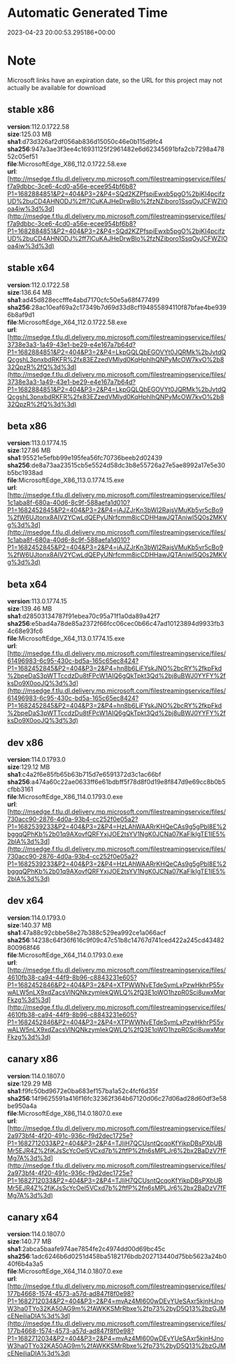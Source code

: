 # Automatic Generated Time
2023-04-23 20:00:53.295186+00:00

# Note
Microsoft links have an expiration date, so the URL for this project may not actually be available for download

## stable x86
**version**:112.0.1722.58  
**size**:125.03 MB  
**sha1**:d73d326af2df056ab836d15050c46e0b115d9fc4  
**sha256**:947a3ae3f3ee4c16931125f2961482e6d62345691bfa2cb7298a47852c05ef51  
**file**:MicrosoftEdge_X86_112.0.1722.58.exe  
**url**:[http://msedge.f.tlu.dl.delivery.mp.microsoft.com/filestreamingservice/files/f7a9dbbc-3ce6-4cd0-a56e-ecee954bf6b8?P1=1682884851&P2=404&P3=2&P4=SQd2KZPfspiEwxb5pgO%2bjKI4pcifzUD%2buCD4AHNODJ%2ff7lCuKAJHeDrwBlo%2fzNZiboro1SsqOyJCFWZIOoa4iw%3d%3d](http://msedge.f.tlu.dl.delivery.mp.microsoft.com/filestreamingservice/files/f7a9dbbc-3ce6-4cd0-a56e-ecee954bf6b8?P1=1682884851&P2=404&P3=2&P4=SQd2KZPfspiEwxb5pgO%2bjKI4pcifzUD%2buCD4AHNODJ%2ff7lCuKAJHeDrwBlo%2fzNZiboro1SsqOyJCFWZIOoa4iw%3d%3d)  

## stable x64
**version**:112.0.1722.58  
**size**:136.64 MB  
**sha1**:ad45d828eccfffe4abd7170cfc50e5a68f477499  
**sha256**:28ac10eaf69a2c17349b7d69d33d8cf194855894110f87bfae4be9396b8af9d1  
**file**:MicrosoftEdge_X64_112.0.1722.58.exe  
**url**:[http://msedge.f.tlu.dl.delivery.mp.microsoft.com/filestreamingservice/files/3738e3a3-1a49-43e1-be29-e4e167a7b64d?P1=1682884851&P2=404&P3=2&P4=LkpGQLQbEGOVYt0JQRMk%2bJvtdQQcgshL3pnxbdRKFR%2fx83EZzedVMIyd0KqHphIhQNPyMcOW7kvO%2b832QpzR%2fQ%3d%3d](http://msedge.f.tlu.dl.delivery.mp.microsoft.com/filestreamingservice/files/3738e3a3-1a49-43e1-be29-e4e167a7b64d?P1=1682884851&P2=404&P3=2&P4=LkpGQLQbEGOVYt0JQRMk%2bJvtdQQcgshL3pnxbdRKFR%2fx83EZzedVMIyd0KqHphIhQNPyMcOW7kvO%2b832QpzR%2fQ%3d%3d)  

## beta x86
**version**:113.0.1774.15  
**size**:127.86 MB  
**sha1**:95521e5efbb99e195fea56fc70736beeb2d02439  
**sha256**:de8a73aa23515cb5e5524d58dc3b8e55726a27e5ae8992a17e5e30b5bc1938ad  
**file**:MicrosoftEdge_X86_113.0.1774.15.exe  
**url**:[http://msedge.f.tlu.dl.delivery.mp.microsoft.com/filestreamingservice/files/1c1aba8f-680a-40d6-8c9f-588aefa1d010?P1=1682452845&P2=404&P3=2&P4=jAJZJrKn3bWI2RajsVMuKb5vr5cBo9%2fW6UJtonx8AIV2YCwLdQEPyUNrfcmm8icCDHHawJQTAniwI5Q0s2MKVg%3d%3d](http://msedge.f.tlu.dl.delivery.mp.microsoft.com/filestreamingservice/files/1c1aba8f-680a-40d6-8c9f-588aefa1d010?P1=1682452845&P2=404&P3=2&P4=jAJZJrKn3bWI2RajsVMuKb5vr5cBo9%2fW6UJtonx8AIV2YCwLdQEPyUNrfcmm8icCDHHawJQTAniwI5Q0s2MKVg%3d%3d)  

## beta x64
**version**:113.0.1774.15  
**size**:139.46 MB  
**sha1**:d28503134787f91ebea70c95a71f1a0da89a42f7  
**sha256**:e5bad4a78de85a2372f66fcc06cec0b66c47ad10123894d9933fb34c68e93fc6  
**file**:MicrosoftEdge_X64_113.0.1774.15.exe  
**url**:[http://msedge.f.tlu.dl.delivery.mp.microsoft.com/filestreamingservice/files/61496983-6c95-430c-bd5a-165c65ec8424?P1=1682452845&P2=404&P3=2&P4=hn8b6LiFYskJNO%2bcRY%2fkpFkd%2bpeDaS3pWTTccdzDu8tFPcW1AIQ6gQkTpkt3Qd%2bj8uBWJ0YYFY%2fksDo9X0ooJQ%3d%3d](http://msedge.f.tlu.dl.delivery.mp.microsoft.com/filestreamingservice/files/61496983-6c95-430c-bd5a-165c65ec8424?P1=1682452845&P2=404&P3=2&P4=hn8b6LiFYskJNO%2bcRY%2fkpFkd%2bpeDaS3pWTTccdzDu8tFPcW1AIQ6gQkTpkt3Qd%2bj8uBWJ0YYFY%2fksDo9X0ooJQ%3d%3d)  

## dev x86
**version**:114.0.1793.0  
**size**:129.12 MB  
**sha1**:c4a2f6e85fb65b63b715d7e6591372d3c1ac66bf  
**sha256**:a474a60c22ae0633ff6e61bdbff5f78d8f0d19e8f847d9e69cc8b0b5cfbb3161  
**file**:MicrosoftEdge_X86_114.0.1793.0.exe  
**url**:[http://msedge.f.tlu.dl.delivery.mp.microsoft.com/filestreamingservice/files/730acc90-2876-4d0a-93b4-cc252f0e05a2?P1=1682539233&P2=404&P3=2&P4=HzLAhWAARrKHQeCAs9g5gPbl8E%2bggqQPhKb%2b01q9AXovfQRFYxjJOE2tsYV1NgK0JCNa07KaFlkIgTE1IE5%2blA%3d%3d](http://msedge.f.tlu.dl.delivery.mp.microsoft.com/filestreamingservice/files/730acc90-2876-4d0a-93b4-cc252f0e05a2?P1=1682539233&P2=404&P3=2&P4=HzLAhWAARrKHQeCAs9g5gPbl8E%2bggqQPhKb%2b01q9AXovfQRFYxjJOE2tsYV1NgK0JCNa07KaFlkIgTE1IE5%2blA%3d%3d)  

## dev x64
**version**:114.0.1793.0  
**size**:140.37 MB  
**sha1**:47a88c92cbbe58e27b388c529ea992ce1a066acf  
**sha256**:14238c64f36f616c9f09c47c51b8c14767d741ced422a245cd43482800968f46  
**file**:MicrosoftEdge_X64_114.0.1793.0.exe  
**url**:[http://msedge.f.tlu.dl.delivery.mp.microsoft.com/filestreamingservice/files/4610fb38-ca94-44f9-8b96-c8843231e605?P1=1682452846&P2=404&P3=2&P4=XTPWWNvETdeSymLxPzwHkhrP55vwALW5nLX9xdZacsVlNQNkzymIekQWLQ%2fQ3E1oWO1hzpR0Sci8uwxMqrFkzg%3d%3d](http://msedge.f.tlu.dl.delivery.mp.microsoft.com/filestreamingservice/files/4610fb38-ca94-44f9-8b96-c8843231e605?P1=1682452846&P2=404&P3=2&P4=XTPWWNvETdeSymLxPzwHkhrP55vwALW5nLX9xdZacsVlNQNkzymIekQWLQ%2fQ3E1oWO1hzpR0Sci8uwxMqrFkzg%3d%3d)  

## canary x86
**version**:114.0.1807.0  
**size**:129.29 MB  
**sha1**:f9fc50bd9672e0ba683ef157ba1a52c4fcf6d35f  
**sha256**:14f9625591a416f16fc32362f364b67120d06c27d06ad28d60df3e58be950a4a  
**file**:MicrosoftEdge_X86_114.0.1807.0.exe  
**url**:[http://msedge.f.tlu.dl.delivery.mp.microsoft.com/filestreamingservice/files/2a973bf4-4f20-491c-936c-f9d2dec1725e?P1=1682712033&P2=404&P3=2&P4=TJIiH7QCUsntQcqoKfYikpDBsPXbUBMr5EJR4Z%2fiKJsScYcOel5VCxd7b%2ftfP%2fn6sMPLJr6%2bx2BaDzV7fFMg7A%3d%3d](http://msedge.f.tlu.dl.delivery.mp.microsoft.com/filestreamingservice/files/2a973bf4-4f20-491c-936c-f9d2dec1725e?P1=1682712033&P2=404&P3=2&P4=TJIiH7QCUsntQcqoKfYikpDBsPXbUBMr5EJR4Z%2fiKJsScYcOel5VCxd7b%2ftfP%2fn6sMPLJr6%2bx2BaDzV7fFMg7A%3d%3d)  

## canary x64
**version**:114.0.1807.0  
**size**:140.77 MB  
**sha1**:2abca5baafe974ae7854fe2c4974dd00d69bc45c  
**sha256**:1adc6246b6d0251d458ba5182176bdb202713440d75bb5623a24b040f6b4a3a5  
**file**:MicrosoftEdge_X64_114.0.1807.0.exe  
**url**:[http://msedge.f.tlu.dl.delivery.mp.microsoft.com/filestreamingservice/files/177b4668-1574-4573-a57d-ad847f8f0e98?P1=1682712034&P2=404&P3=2&P4=mvAz4Ml600wDEvYUeSAxr5kjnHJnoW3ha0TYo32KA50AG9m%2fAWKKSMrRbxe%2fp73%2byD5Q13%2bzGJMcENeiliaDIA%3d%3d](http://msedge.f.tlu.dl.delivery.mp.microsoft.com/filestreamingservice/files/177b4668-1574-4573-a57d-ad847f8f0e98?P1=1682712034&P2=404&P3=2&P4=mvAz4Ml600wDEvYUeSAxr5kjnHJnoW3ha0TYo32KA50AG9m%2fAWKKSMrRbxe%2fp73%2byD5Q13%2bzGJMcENeiliaDIA%3d%3d)  

